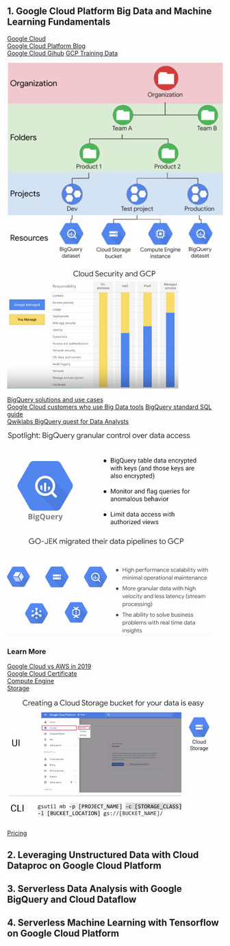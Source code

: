 ##  1. Google Cloud Platform Big Data and Machine Learning Fundamentals
[Google Cloud](https://cloud.google.com/)\
[Google Cloud Platform Blog](https://cloud.google.com/blog/products)\
[Google Cloud Gihub](https://github.com/GoogleCloudPlatform)
[GCP Training Data](https://github.com/GoogleCloudPlatform/training-data-analyst)

![Google Cloud Resource Hierarchy](https://github.com/Blackdog-Programmer/Data-Engineering-GCP/blob/master/Reference/GCP_Resource_Hierachy.png)

![Google Security](https://github.com/Blackdog-Programmer/Data-Engineering-GCP/blob/master/Reference/GCP_Security.png)

[BigQuery solutions and use cases](https://cloud.google.com/bigquery/#bigquery-solutions-and-use-cases)\
[Google Cloud customers who use Big Data tools](https://cloud.google.com/customers/#/products=Big_Data_Analytics)
[BigQuery standard SQL guide](https://cloud.google.com/bigquery/docs/reference/standard-sql/enabling-standard-sql)\
[Qwiklabs BigQuery quest for Data Analysts](https://www.qwiklabs.com/quests/55)

![GCP BigQuery](https://github.com/Blackdog-Programmer/Data-Engineering-GCP/blob/master/Reference/GCP_BigQuery.png)

![GCP Data Pipelining](https://github.com/Blackdog-Programmer/Data-Engineering-GCP/blob/master/Reference/GCP_DataPipelining.png)

### Learn More
[Google Cloud vs AWS in 2019](https://kinsta.com/blog/google-cloud-vs-aws/)\
[Google Cloud Certificate](https://cloud.google.com/certification/)\
[Compute Engine](https://cloud.google.com/compute/)\
[Storage](https://cloud.google.com/storage/)

![Google Cloud Bucket Storage](https://github.com/Blackdog-Programmer/Data-Engineering-GCP/blob/master/Reference/GCP_Cloud_Bucket_Storage.png)

[Pricing](https://cloud.google.com/pricing/)

## 2. Leveraging Unstructured Data with Cloud Dataproc on Google Cloud Platform


## 3. Serverless Data Analysis with Google BigQuery and Cloud Dataflow


## 4. Serverless Machine Learning with Tensorflow on Google Cloud Platform
